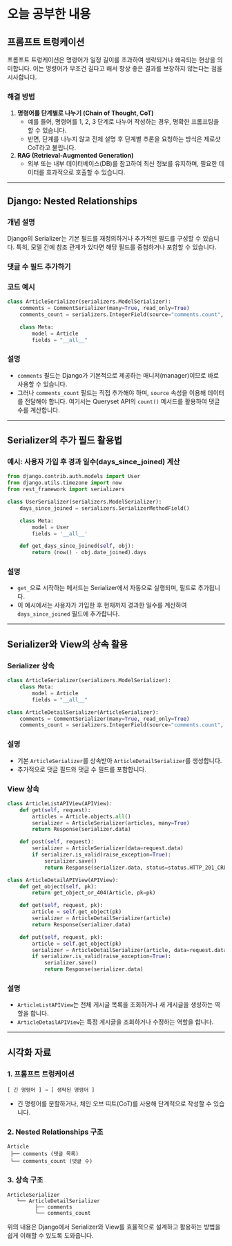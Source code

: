 # 오늘 공부한 내용

## 프롬프트 트렁케이션

프롬프트 트렁케이션은 명령어가 일정 길이를 초과하여 생략되거나 왜곡되는 현상을 의미합니다. 이는 명령어가 무조건 길다고 해서 항상 좋은 결과를 보장하지 않는다는 점을 시사합니다.

### 해결 방법

1. **명령어를 단계별로 나누기 (Chain of Thought, CoT)**
    - 예를 들어, 명령어를 1, 2, 3 단계로 나누어 작성하는 경우, 명확한 프롬프팅을 할 수 있습니다.
    - 반면, 단계를 나누지 않고 전체 설명 후 단계별 추론을 요청하는 방식은 제로샷 CoT라고 불립니다.
2. **RAG (Retrieval-Augmented Generation)**
    - 외부 또는 내부 데이터베이스(DB)를 참고하여 최신 정보를 유지하며, 필요한 데이터를 효과적으로 호출할 수 있습니다.

---

## Django: Nested Relationships

### 개념 설명

Django의 Serializer는 기본 필드를 재정의하거나 추가적인 필드를 구성할 수 있습니다. 특히, 모델 간에 참조 관계가 있다면 해당 필드를 중첩하거나 포함할 수 있습니다.

### **댓글 수 필드 추가하기**

### 코드 예시

```python
class ArticleSerializer(serializers.ModelSerializer):
    comments = CommentSerializer(many=True, read_only=True)
    comments_count = serializers.IntegerField(source="comments.count", read_only=True)

    class Meta:
        model = Article
        fields = "__all__"

```

### 설명

- `comments` 필드는 Django가 기본적으로 제공하는 매니저(manager)이므로 바로 사용할 수 있습니다.
- 그러나 `comments_count` 필드는 직접 추가해야 하며, `source` 속성을 이용해 데이터를 전달해야 합니다. 여기서는 Queryset API의 `count()` 메서드를 활용하여 댓글 수를 계산합니다.

---

## Serializer의 추가 필드 활용법

### 예시: 사용자 가입 후 경과 일수(days_since_joined) 계산

```python
from django.contrib.auth.models import User
from django.utils.timezone import now
from rest_framework import serializers

class UserSerializer(serializers.ModelSerializer):
    days_since_joined = serializers.SerializerMethodField()

    class Meta:
        model = User
        fields = '__all__'

    def get_days_since_joined(self, obj):
        return (now() - obj.date_joined).days

```

### 설명

- `get_`으로 시작하는 메서드는 Serializer에서 자동으로 실행되며, 필드로 추가됩니다.
- 이 예시에서는 사용자가 가입한 후 현재까지 경과한 일수를 계산하여 `days_since_joined` 필드에 추가합니다.

---

## Serializer와 View의 상속 활용

### Serializer 상속

```python
class ArticleSerializer(serializers.ModelSerializer):
    class Meta:
        model = Article
        fields = "__all__"

class ArticleDetailSerializer(ArticleSerializer):
    comments = CommentSerializer(many=True, read_only=True)
    comments_count = serializers.IntegerField(source="comments.count", read_only=True)

```

### 설명

- 기본 `ArticleSerializer`를 상속받아 `ArticleDetailSerializer`를 생성합니다.
- 추가적으로 댓글 필드와 댓글 수 필드를 포함합니다.

### View 상속

```python
class ArticleListAPIView(APIView):
    def get(self, request):
        articles = Article.objects.all()
        serializer = ArticleSerializer(articles, many=True)
        return Response(serializer.data)

    def post(self, request):
        serializer = ArticleSerializer(data=request.data)
        if serializer.is_valid(raise_exception=True):
            serializer.save()
            return Response(serializer.data, status=status.HTTP_201_CREATED)

class ArticleDetailAPIView(APIView):
    def get_object(self, pk):
        return get_object_or_404(Article, pk=pk)

    def get(self, request, pk):
        article = self.get_object(pk)
        serializer = ArticleDetailSerializer(article)
        return Response(serializer.data)

    def put(self, request, pk):
        article = self.get_object(pk)
        serializer = ArticleDetailSerializer(article, data=request.data, partial=True)
        if serializer.is_valid(raise_exception=True):
            serializer.save()
            return Response(serializer.data)

```

### 설명

- `ArticleListAPIView`는 전체 게시글 목록을 조회하거나 새 게시글을 생성하는 역할을 합니다.
- `ArticleDetailAPIView`는 특정 게시글을 조회하거나 수정하는 역할을 합니다.

---

## 시각화 자료

### 1. 프롬프트 트렁케이션

```
[ 긴 명령어 ] → [ 생략된 명령어 ]

```

- 긴 명령어를 분할하거나, 체인 오브 띠트(CoT)를 사용해 단계적으로 작성할 수 있습니다.

### 2. Nested Relationships 구조

```
Article
 ├── comments (댓글 목록)
 └── comments_count (댓글 수)

```

### 3. 상속 구조

```
ArticleSerializer
   └── ArticleDetailSerializer
         ├── comments
         └── comments_count

```

위의 내용은 Django에서 Serializer와 View를 효율적으로 설계하고 활용하는 방법을 쉽게 이해할 수 있도록 도와줍니다.